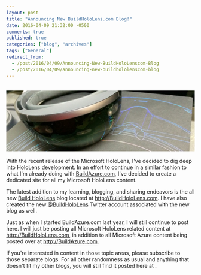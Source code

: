 ```yaml
---
layout: post
title: "Announcing New BuildHoloLens.com Blog!"
date: 2016-04-09 21:32:00 -0500
comments: true
published: true
categories: ["blog", "archives"]
tags: ["General"]
redirect_from: 
  - /post/2016/04/09/Announcing-New-BuildHoloLenscom-Blog
  - /post/2016/04/09/announcing-new-buildhololenscom-blog
---
```

<!-- more -->
<p>&nbsp;<img src="/images/posts/2016/04/BuildHoloLensBanner.jpg" alt="" /></p>
<p>With the recent release of the Microsoft HoloLens, I've decided to dig deep into HoloLens development. In an effort to continue in a similar fashion to what I'm already doing with <a href="http://buildazure.com" target="_blank">BuildAzure.com</a>, I've decided to create a dedicated site for all my Microsoft HoloLens content.</p>
<p>The latest addition to my learning, blogging, and sharing endeavors is the all new <a href="http://BuildHoloLens.com" target="_blank">Build HoloLens</a> blog located at <a href="http://BuildHoloLens.com" target="_blank">http://BuildHoloLens.com</a>. I have also created the new <a href="http://twitter.com/buildhololens" target="_blank">@BuildHoloLens</a> Twitter account associated with the new blog as well.</p>
<p>Just as when I started BuildAzure.com last year, I will still continue to post here. I will just be posting all Microsoft HoloLens related content at <a href="http://buildhololens.com" target="_blank">http://BuildHoloLens.com</a>, in addition to all Microsoft Azure content being posted over at <a href="http://buildazure.com" target="_blank">http://BuildAzure.com</a>.</p>
<p>If you're interested in content in those topic areas, please subscribe to those separate blogs. For all other randomness as usual and anything that doesn't fit my other blogs, you will still find it posted here at <a href="" target="_blank"></a>.</p>
